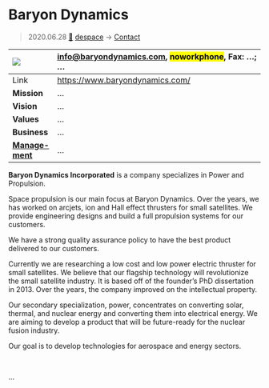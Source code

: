 # Baryon Dynamics
> 2020.06.28 [🚀](../index/index.md) [despace](index.md) → [Contact](contact.md)

|[![](f/contact//_logo1_thumb.jpg)](f/contact//_logo1.png)|<info@baryondynamics.com>, <mark>noworkphone</mark>, Fax: …;<br> *…*|
|:--|:--|
|Link|<https://www.baryondynamics.com/>|
|**Mission**|…|
|**Vision**|…|
|**Values**|…|
|**Business**|…|
|**[Manage-<br>ment](mgmt.md)**|…|

**Baryon Dynamics Incorporated** is a company specializes in Power and Propulsion.

Space propulsion is our main focus at Baryon Dynamics. Over the years, we has worked on arcjets, ion and Hall effect thrusters for small satellites.  We provide engineering designs and build a full propulsion systems for our customers.

We have a strong quality assurance policy to have the best product delivered to our customers.

Currently we are researching a low cost and low power electric thruster for small satellites. We believe that our flagship technology will revolutionize the small satellite industry. It is based off of the founder’s PhD dissertation in 2013. Over the years, the company improved on the intellectual property.

Our secondary specialization, power, concentrates on converting solar, thermal, and nuclear energy and converting them into electrical energy. We are aiming to develop a product that will be future-ready for the nuclear fusion industry.

​Our goal is to develop technologies for aerospace and energy sectors.



<p style="page-break-after:always"> </p>

…

